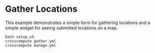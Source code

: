 # Gather Locations

This example demonstrates a simple form for gathering locations and a simple widget for seeing submitted locations on a map.

```
bash setup.sh
crosscompute gather.yml
crosscompute manage.yml
```
